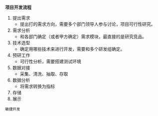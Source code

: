 ****项目开发流程****
1. 提出需求
    * 提出打的需求方向，需要多个部门领导人参与讨论，项目可行性研究。
2. 需求分析
    * 和各部门确定（或者甲方确定）需求模块，最直接的是研究竞品。
3. 技术选型
    * 确定用哪些技术来进行开发，需要和多个研发组确定。
4. 预研工作
    * 可行性分析，需要搭建测试环境
5. 数据对接
    * 采集、清洗、抽取、存取
6. 数据分析
    * 将需求转换为指标
7. 存储
8. 展示

`敏捷开发`
